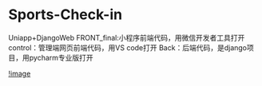 # Sports-Check-in
Uniapp+DjangoWeb
FRONT_final:小程序前端代码，用微信开发者工具打开
control：管理端网页前端代码，用VS code打开
Back：后端代码，是django项目，用pycharm专业版打开

[!image](https://github.com/fyshiii/Sports-Check-in/blob/main/pic/%E5%9B%BE%E7%89%871.jpg)
